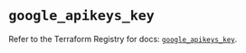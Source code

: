 # `google_apikeys_key`

Refer to the Terraform Registry for docs: [`google_apikeys_key`](https://registry.terraform.io/providers/hashicorp/google/5.29.0/docs/resources/apikeys_key).
